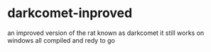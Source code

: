 # darkcomet-inproved
an improved version of the rat known as darkcomet it still works on windows all compiled and redy to go
